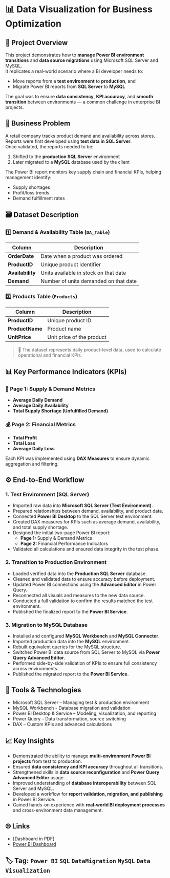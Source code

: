 # 📊  Data Visualization for Business Optimization 

## 🧭 Project Overview
This project demonstrates how to **manage Power BI environment transitions** and **data source migrations** using Microsoft SQL Server and MySQL.  
It replicates a real-world scenario where a BI developer needs to:
- Move reports from a **test environment** to **production**, and  
- Migrate Power BI reports from **SQL Server** to **MySQL**  

The goal was to ensure **data consistency**, **KPI accuracy**, and **smooth transition** between environments — a common challenge in enterprise BI projects.

## 🧠 Business Problem

A retail company tracks product demand and availability across stores.  
Reports were first developed using **test data in SQL Server**.  
Once validated, the reports needed to be:
1. Shifted to the **production SQL Server** environment  
2. Later migrated to a **MySQL** database used by the client  

The Power BI report monitors key supply chain and financial KPIs, helping management identify:
- Supply shortages  
- Profit/loss trends  
- Demand fulfillment rates  

## 🗃️ Dataset Description
### 1️⃣ Demand & Availability Table (`DA_Table`)
| Column | Description |
|--------|--------------|
| **OrderDate** | Date when a product was ordered |
| **ProductID** | Unique product identifier |
| **Availability** | Units available in stock on that date |
| **Demand** | Number of units demanded on that date |

### 2️⃣ Products Table (`Products`)
| Column | Description |
|--------|--------------|
| **ProductID** | Unique product ID |
| **ProductName** | Product name |
| **UnitPrice** | Unit price of the product |

> 🧮 The dataset represents daily product-level data, used to calculate operational and financial KPIs.

## 📊 Key Performance Indicators (KPIs)

### 🧱 Page 1: Supply & Demand Metrics
- **Average Daily Demand**  
- **Average Daily Availability**  
- **Total Supply Shortage (Unfulfilled Demand)**  

### 💰 Page 2: Financial Metrics
- **Total Profit**  
- **Total Loss**  
- **Average Daily Loss**  

Each KPI was implemented using **DAX Measures** to ensure dynamic aggregation and filtering.


## ⚙️ End-to-End Workflow

### 1. Test Environment (SQL Server)
- Imported raw data into **Microsoft SQL Server (Test Environment)**.  
- Prepared relationships between demand, availability, and product data.  
- Connected **Power BI Desktop** to the SQL Server test environment.  
- Created DAX measures for KPIs such as average demand, availability, and total supply shortage.  
- Designed the initial two-page Power BI report:
  - **Page 1:** Supply & Demand Metrics  
  - **Page 2:** Financial Performance Indicators  
- Validated all calculations and ensured data integrity in the test phase.

### 2. Transition to Production Environment
- Loaded verified data into the **Production SQL Server** database.  
- Cleaned and validated data to ensure accuracy before deployment.  
- Updated Power BI connections using the **Advanced Editor** in Power Query.  
- Reconnected all visuals and measures to the new data source.  
- Conducted a full validation to confirm the results matched the test environment.  
- Published the finalized report to the **Power BI Service**.

### 3. Migration to MySQL Database
- Installed and configured **MySQL Workbench** and **MySQL Connector**.  
- Imported production data into the **MySQL** environment.  
- Rebuilt equivalent queries for the MySQL structure.  
- Switched Power BI data source from SQL Server to MySQL via **Power Query Advanced Editor**.  
- Performed side-by-side validation of KPIs to ensure full consistency across environments.  
- Published the migrated report to the **Power BI Service**.  


## 🧰 Tools & Technologies
- Microsoft SQL Server – Managing test & production environment
- MySQL Workbench - Database migration and validation
- Power BI Desktop & Service – Modeling, visualization, and reporting
- Power Query – Data transformation, source switching
- DAX – Custom KPIs and advanced calculations


## 📈 Key Insights
- Demonstrated the ability to manage **multi-environment Power BI projects** from test to production.  
- Ensured **data consistency and KPI accuracy** throughout all transitions.  
- Strengthened skills in **data source reconfiguration** and **Power Query Advanced Editor** usage.  
- Improved understanding of **database interoperability** between SQL Server and MySQL.  
- Developed a workflow for **report validation, migration, and publishing** in Power BI Service.  
- Gained hands-on experience with **real-world BI deployment processes** and cross-environment data management.


## 🌐 Links
- [Dashboard in PDF]
- [Power BI Dashboard](https://app.powerbi.com/groups/ae732784-0406-4839-9c1a-079d5bcd2d66/reports/b86f7967-08f2-41c4-ab4c-99adb63ba0a0/45d1c450d3eb65186867?experience=power-bi)

## 🏷️ Tag: `Power BI` `SQL` `DataMigration` `MySQL` `Data Visualization`
